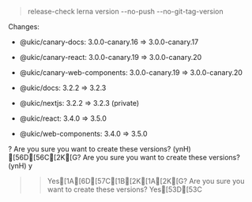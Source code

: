 
> release-check
> lerna version --no-push --no-git-tag-version


Changes:

- @ukic/canary-docs: 3.0.0-canary.16 => 3.0.0-canary.17

- @ukic/canary-react: 3.0.0-canary.19 => 3.0.0-canary.20

- @ukic/canary-web-components: 3.0.0-canary.19 => 3.0.0-canary.20

- @ukic/docs: 3.2.2 => 3.2.3

- @ukic/nextjs: 3.2.2 => 3.2.3 (private)

- @ukic/react: 3.4.0 => 3.5.0

- @ukic/web-components: 3.4.0 => 3.5.0

? Are you sure you want to create these versions? (ynH) [56D[56C[2K[G? Are you sure you want to create these versions? (ynH) y
>> Yes[1A[6D[57C[1B[2K[1A[2K[G? Are you sure you want to create these versions? Yes[53D[53C

